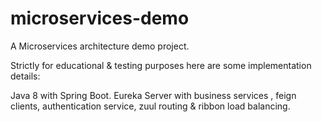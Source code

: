 # microservices-demo
A Microservices architecture demo project.

Strictly for educational & testing purposes here are some implementation details:

Java 8 with Spring Boot.
Eureka Server with business services , feign clients, authentication service, zuul routing & ribbon load balancing.

